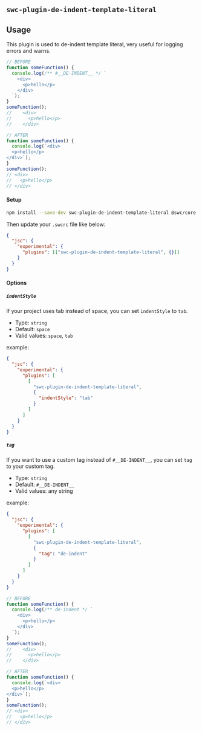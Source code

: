 ## `swc-plugin-de-indent-template-literal`

## Usage

This plugin is used to de-indent template literal,
very useful for logging errors and warns.

```js
// BEFORE
function someFunction() {
  console.log(/** #__DE-INDENT__ */ `
    <div>
      <p>hello</p>
    </div>
  `);
}
someFunction();
//    <div>
//      <p>hello</p>
//    </div>

// AFTER
function someFunction() {
  console.log(`<div>
  <p>hello</p>
</div>`);
}
someFunction();
// <div>
//   <p>hello</p>
// </div>
```

#### Setup

```sh
npm install --save-dev swc-plugin-de-indent-template-literal @swc/core
```

Then update your `.swcrc` file like below:

```json
{
  "jsc": {
    "experimental": {
      "plugins": [["swc-plugin-de-indent-template-literal", {}]]
    }
  }
}
```

#### Options

##### `indentStyle`

If your project uses tab instead of space, you can set `indentStyle` to `tab`.

- Type: `string`
- Default: `space`
- Valid values: `space`, `tab`

example:

```json
{
  "jsc": {
    "experimental": {
      "plugins": [
        [
          "swc-plugin-de-indent-template-literal",
          {
            "indentStyle": "tab"
          }
        ]
      ]
    }
  }
}
```

##### `tag`

If you want to use a custom tag instead of `#__DE-INDENT__`, you can set `tag` to your custom tag.

- Type: `string`
- Default: `#__DE-INDENT__`
- Valid values: any string

example:

```json
{
  "jsc": {
    "experimental": {
      "plugins": [
        [
          "swc-plugin-de-indent-template-literal",
          {
            "tag": "de-indent"
          }
        ]
      ]
    }
  }
}
```

```js
// BEFORE
function someFunction() {
  console.log(/** de-indent */ `
    <div>
      <p>hello</p>
    </div>
  `);
}
someFunction();
//    <div>
//      <p>hello</p>
//    </div>

// AFTER
function someFunction() {
  console.log(`<div>
  <p>hello</p>
</div>`);
}
someFunction();
// <div>
//   <p>hello</p>
// </div>
```
